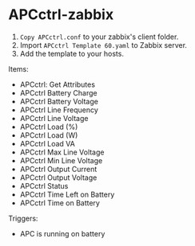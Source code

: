 # APCctrl-zabbix
 
1. `Copy APCctrl.conf` to your zabbix's client folder.
2. Import `APCctrl Template 60.yaml` to Zabbix server.
3. Add the template to your hosts.

Items:
- APCctrl: Get Attributes
- APCctrl Battery Charge
- APCctrl Battery Voltage
- APCctrl Line Frequency
- APCctrl Line Voltage
- APCctrl Load (%)
- APCctrl Load (W)
- APCctrl Load VA
- APCctrl Max Line Voltage
- APCctrl Min Line Voltage
- APCctrl Output Current
- APCctrl Output Voltage
- APCctrl Status
- APCctrl Time Left on Battery
- APCctrl Time on Battery

Triggers:
- APC is running on battery